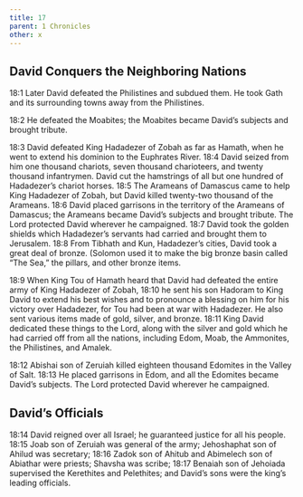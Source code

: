 ```yaml
---
title: 17
parent: 1 Chronicles
other: x
---
```


## David Conquers the Neighboring Nations

<a name="18:1">18:1</a> Later David defeated the Philistines and subdued them. He took Gath and its surrounding towns away from the Philistines.

<a name="18:2">18:2</a> He defeated the Moabites; the Moabites became David’s subjects and brought tribute.

<a name="18:3">18:3</a> David defeated King Hadadezer of Zobah as far as Hamath, when he went to extend his dominion to the Euphrates River. <a name="18:4">18:4</a> David seized from him one thousand chariots, seven thousand charioteers, and twenty thousand infantrymen. David cut the hamstrings of all but one hundred of Hadadezer’s chariot horses. <a name="18:5">18:5</a> The Arameans of Damascus came to help King Hadadezer of Zobah, but David killed twenty-two thousand of the Arameans. <a name="18:6">18:6</a> David placed garrisons in the territory of the Arameans of Damascus; the Arameans became David’s subjects and brought tribute. The Lord protected David wherever he campaigned. <a name="18:7">18:7</a> David took the golden shields which Hadadezer’s servants had carried and brought them to Jerusalem. <a name="18:8">18:8</a> From Tibhath and Kun, Hadadezer’s cities, David took a great deal of bronze. (Solomon used it to make the big bronze basin called “The Sea,” the pillars, and other bronze items.

<a name="18:9">18:9</a> When King Tou of Hamath heard that David had defeated the entire army of King Hadadezer of Zobah, <a name="18:10">18:10</a> he sent his son Hadoram to King David to extend his best wishes and to pronounce a blessing on him for his victory over Hadadezer, for Tou had been at war with Hadadezer. He also sent various items made of gold, silver, and bronze. <a name="18:11">18:11</a> King David dedicated these things to the Lord, along with the silver and gold which he had carried off from all the nations, including Edom, Moab, the Ammonites, the Philistines, and Amalek.

<a name="18:12">18:12</a> Abishai son of Zeruiah killed eighteen thousand Edomites in the Valley of Salt. <a name="18:13">18:13</a> He placed garrisons in Edom, and all the Edomites became David’s subjects. The Lord protected David wherever he campaigned.

## David’s Officials

<a name="18:14">18:14</a> David reigned over all Israel; he guaranteed justice for all his people. <a name="18:15">18:15</a> Joab son of Zeruiah was general of the army; Jehoshaphat son of Ahilud was secretary; <a name="18:16">18:16</a> Zadok son of Ahitub and Abimelech son of Abiathar were priests; Shavsha was scribe; <a name="18:17">18:17</a> Benaiah son of Jehoiada supervised the Kerethites and Pelethites; and David’s sons were the king’s leading officials.
